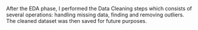 After the EDA phase, I performed the Data Cleaning steps which consists of several operations: handling missing data, finding and removing outliers.
The cleaned dataset was then saved for future purposes.
